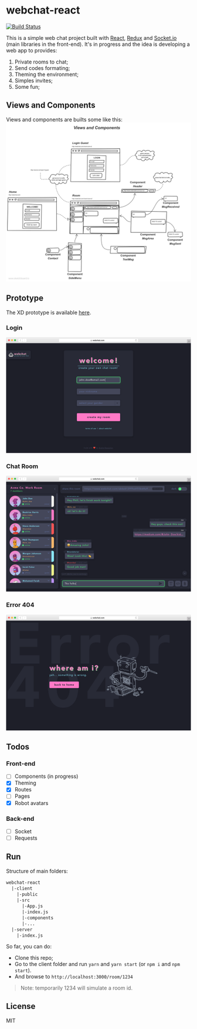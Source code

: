 # webchat-react

[![Build Status](https://travis-ci.org/joemccann/dillinger.svg?branch=master)](https://github.com/andrenespolon/webchat-react.git)

This is a simple web chat project built with [React](https://pt-br.reactjs.org/), [Redux](https://redux.js.org/) and [Socket.io](https://socket.io/) (main libraries in the front-end). It's in progress and the idea is developing a web app to provides:

1. Private rooms to chat;
2. Send codes formating;
3. Theming the environment;
4. Simples invites;
5. Some fun;

## Views and Components
Views and components are builts some like this:
![Views And Components](views_and_comps.jpg)

## Prototype
The XD prototype is available [here]().
### Login
![Home](prototype/Home.png)

### Chat Room
![Chat Room](prototype/Room%20-%20Owner%20(@john_doe).png)

### Error 404
![Error 404](prototype/Error%20404.png)

## Todos
### Front-end
- [ ] Components (in progress)
- [X] Theming
- [X] Routes
- [ ] Pages
- [X] Robot avatars

### Back-end
- [ ] Socket
- [ ] Requests

## Run
Structure of main folders:
```
webchat-react
  |-client
    |-public
    |-src
      |-App.js
      |-index.js
      |-components
      |-...
  |-server
    |-index.js
```
So far, you can do:
- Clone this repo;
- Go to the client folder and run `yarn` and `yarn start` (or `npm i` and `npm start`).
- And browse to `http://localhost:3000/room/1234`

> Note: temporarily 1234 will simulate a room id.

## License
MIT